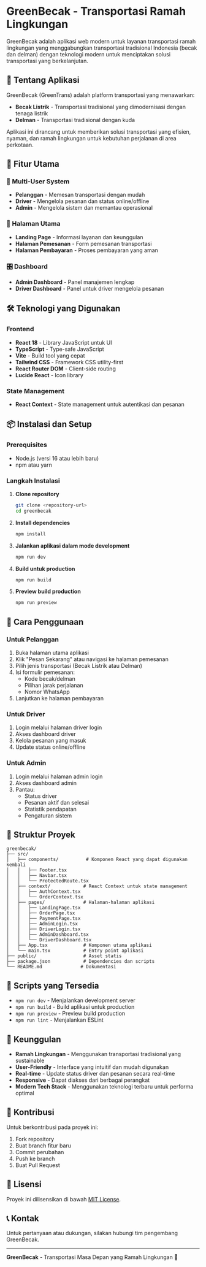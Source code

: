 # GreenBecak - Transportasi Ramah Lingkungan

GreenBecak adalah aplikasi web modern untuk layanan transportasi ramah lingkungan yang menggabungkan transportasi tradisional Indonesia (becak dan delman) dengan teknologi modern untuk menciptakan solusi transportasi yang berkelanjutan.

## 🌱 Tentang Aplikasi

GreenBecak (GreenTrans) adalah platform transportasi yang menawarkan:
- **Becak Listrik** - Transportasi tradisional yang dimodernisasi dengan tenaga listrik
- **Delman** - Transportasi tradisional dengan kuda

Aplikasi ini dirancang untuk memberikan solusi transportasi yang efisien, nyaman, dan ramah lingkungan untuk kebutuhan perjalanan di area perkotaan.

## 🚀 Fitur Utama

### 👥 Multi-User System
- **Pelanggan** - Memesan transportasi dengan mudah
- **Driver** - Mengelola pesanan dan status online/offline
- **Admin** - Mengelola sistem dan memantau operasional

### 📱 Halaman Utama
- **Landing Page** - Informasi layanan dan keunggulan
- **Halaman Pemesanan** - Form pemesanan transportasi
- **Halaman Pembayaran** - Proses pembayaran yang aman

### 🎛️ Dashboard
- **Admin Dashboard** - Panel manajemen lengkap
- **Driver Dashboard** - Panel untuk driver mengelola pesanan

## 🛠️ Teknologi yang Digunakan

### Frontend
- **React 18** - Library JavaScript untuk UI
- **TypeScript** - Type-safe JavaScript
- **Vite** - Build tool yang cepat
- **Tailwind CSS** - Framework CSS utility-first
- **React Router DOM** - Client-side routing
- **Lucide React** - Icon library

### State Management
- **React Context** - State management untuk autentikasi dan pesanan

## 📦 Instalasi dan Setup

### Prerequisites
- Node.js (versi 16 atau lebih baru)
- npm atau yarn

### Langkah Instalasi

1. **Clone repository**
   ```bash
   git clone <repository-url>
   cd greenbecak
   ```

2. **Install dependencies**
   ```bash
   npm install
   ```

3. **Jalankan aplikasi dalam mode development**
   ```bash
   npm run dev
   ```

4. **Build untuk production**
   ```bash
   npm run build
   ```

5. **Preview build production**
   ```bash
   npm run preview
   ```

## 🎯 Cara Penggunaan

### Untuk Pelanggan
1. Buka halaman utama aplikasi
2. Klik "Pesan Sekarang" atau navigasi ke halaman pemesanan
3. Pilih jenis transportasi (Becak Listrik atau Delman)
4. Isi formulir pemesanan:
   - Kode becak/delman
   - Pilihan jarak perjalanan
   - Nomor WhatsApp
5. Lanjutkan ke halaman pembayaran

### Untuk Driver
1. Login melalui halaman driver login
2. Akses dashboard driver
3. Kelola pesanan yang masuk
4. Update status online/offline

### Untuk Admin
1. Login melalui halaman admin login
2. Akses dashboard admin
3. Pantau:
   - Status driver
   - Pesanan aktif dan selesai
   - Statistik pendapatan
   - Pengaturan sistem

## 📁 Struktur Proyek

```
greenbecak/
├── src/
│   ├── components/          # Komponen React yang dapat digunakan kembali
│   │   ├── Footer.tsx
│   │   ├── Navbar.tsx
│   │   └── ProtectedRoute.tsx
│   ├── context/            # React Context untuk state management
│   │   ├── AuthContext.tsx
│   │   └── OrderContext.tsx
│   ├── pages/              # Halaman-halaman aplikasi
│   │   ├── LandingPage.tsx
│   │   ├── OrderPage.tsx
│   │   ├── PaymentPage.tsx
│   │   ├── AdminLogin.tsx
│   │   ├── DriverLogin.tsx
│   │   ├── AdminDashboard.tsx
│   │   └── DriverDashboard.tsx
│   ├── App.tsx             # Komponen utama aplikasi
│   └── main.tsx            # Entry point aplikasi
├── public/                 # Asset statis
├── package.json            # Dependencies dan scripts
└── README.md              # Dokumentasi
```

## 🔧 Scripts yang Tersedia

- `npm run dev` - Menjalankan development server
- `npm run build` - Build aplikasi untuk production
- `npm run preview` - Preview build production
- `npm run lint` - Menjalankan ESLint

## 🌟 Keunggulan

- **Ramah Lingkungan** - Menggunakan transportasi tradisional yang sustainable
- **User-Friendly** - Interface yang intuitif dan mudah digunakan
- **Real-time** - Update status driver dan pesanan secara real-time
- **Responsive** - Dapat diakses dari berbagai perangkat
- **Modern Tech Stack** - Menggunakan teknologi terbaru untuk performa optimal

## 🤝 Kontribusi

Untuk berkontribusi pada proyek ini:
1. Fork repository
2. Buat branch fitur baru
3. Commit perubahan
4. Push ke branch
5. Buat Pull Request

## 📄 Lisensi

Proyek ini dilisensikan di bawah [MIT License](LICENSE).

## 📞 Kontak

Untuk pertanyaan atau dukungan, silakan hubungi tim pengembang GreenBecak.

---

**GreenBecak** - Transportasi Masa Depan yang Ramah Lingkungan 🌱